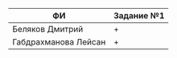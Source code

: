 | ФИ                        | Задание №1 |
| --------------------------|------------|
| Беляков Дмитрий           |+           |
| Габдрахманова Лейсан      |+           |
